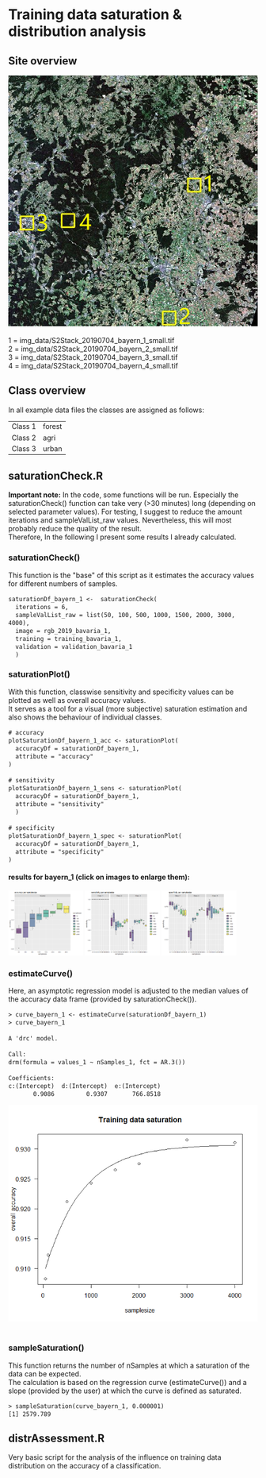 # Training data saturation & distribution analysis

## Site overview
![overview image](https://raw.githubusercontent.com/corneliazy/MB2_Project/main/readme_data/OverviewSmallSitesNummeriert.png) <br>
<br>
1 = img_data/S2Stack_20190704_bayern_1_small.tif <br>
2 = img_data/S2Stack_20190704_bayern_2_small.tif <br>
3 = img_data/S2Stack_20190704_bayern_3_small.tif <br>
4 = img_data/S2Stack_20190704_bayern_4_small.tif <br>

## Class overview
In all example data files the classes are assigned as follows:<br>
 <table>
  <tr>
    <td>Class 1</td>
    <td>forest</td>
  </tr>
  <tr>
    <td>Class 2</td>
    <td>agri</td>
  </tr>
  <tr>
    <td>Class 3</td>
    <td>urban</td>
  </tr>
</table> 

## saturationCheck.R
**Important note:** In the code, some functions will be run. Especially the saturationCheck() function can take very (>30 minutes) long (depending on selected parameter values).
For testing, I suggest to reduce the amount iterations and sampleValList_raw values. Nevertheless, this will most probably reduce the quality of the result. <br>
Therefore, In the following I present some results I already calculated.

### saturationCheck()
This function is the "base" of this script as it estimates the accuracy values for different numbers of samples.<br>
```
saturationDf_bayern_1 <-  saturationCheck(
  iterations = 6, 
  sampleValList_raw = list(50, 100, 500, 1000, 1500, 2000, 3000, 4000), 
  image = rgb_2019_bavaria_1, 
  training = training_bavaria_1, 
  validation = validation_bavaria_1
  )
```


### saturationPlot()
With this function, classwise sensitivity and specificity values can be plotted as well as overall accuracy values. <br>
It serves as a tool for a visual (more subjective) saturation estimation and also shows the behaviour of individual classes. <br>
```
# accuracy
plotSaturationDf_bayern_1_acc <- saturationPlot(
  accuracyDf = saturationDf_bayern_1, 
  attribute = "accuracy"
)

# sensitivity
plotSaturationDf_bayern_1_sens <- saturationPlot(
  accuracyDf = saturationDf_bayern_1, 
  attribute = "sensitivity"
  )

# specificity
plotSaturationDf_bayern_1_spec <- saturationPlot(
  accuracyDf = saturationDf_bayern_1, 
  attribute = "specificity"
)
```

#### results for bayern_1 (click on images to enlarge them):
<p float="left">
  <img src="https://raw.githubusercontent.com/corneliazy/MB2_Project/main/readme_data/bayern_1_accuracy.png" width="30%" />
  <img src="https://raw.githubusercontent.com/corneliazy/MB2_Project/main/readme_data/bayern_1_sensitivity.png" width="30%" /> 
  <img src="https://raw.githubusercontent.com/corneliazy/MB2_Project/main/readme_data/bayern_1_specificity.png" width="30%" />
</p>


### estimateCurve() 
Here, an asymptotic regression model is adjusted to the median values of the accuracy data frame (provided by saturationCheck()). <br>
```
> curve_bayern_1 <- estimateCurve(saturationDf_bayern_1)
> curve_bayern_1

A 'drc' model.

Call:
drm(formula = values_1 ~ nSamples_1, fct = AR.3())

Coefficients:
c:(Intercept)  d:(Intercept)  e:(Intercept)  
       0.9086         0.9307       766.8518  
```

![saturationcurve bayern_1](https://raw.githubusercontent.com/corneliazy/MB2_Project/main/readme_data/curve_bayern_1.png)<br>
<br>

### sampleSaturation()
This function returns the number of nSamples at which a saturation of the data can be expected. <br>
The calculation is based on the regression curve (estimateCurve()) and a slope (provided by the user) at which the curve is defined as saturated.<br>
```
> sampleSaturation(curve_bayern_1, 0.000001)
[1] 2579.789
```

## distrAssessment.R
Very basic script for the analysis of the influence on training data distribution on the accuracy of a classification.
